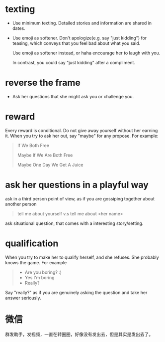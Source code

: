 # texting

- Use minimum texting. Detailed stories and information are shared in dates.
- Use emoji as softener. Don't apologize(e.g. say "just kidding") for teasing, 
which conveys that you feel bad about what you said. 
    
  Use emoji as softener instead, or haha encourage her to laugh with you.
  
  In contrast, you could say "just kidding" after a compliment.
  
# reverse the frame

- Ask her questions that she might ask you or challenge you. 
  
# reward

Every reward is conditional. Do not give away yourself without her earning it. When you try to ask her out,
say "maybe" for any propose. For example:

> If We Both Free
>
> Maybe If We Are Both Free
>
> Maybe One Day We Get A Juice

# ask her questions in a playful way

ask in a third person point of view, as if you are gossiping together about another person
> tell me about yourself
> v.s
> tell me about \<her name\>

ask situational question, that comes with a interesting story/setting.

# qualification

When you try to make her to qualify herself, and she refuses. She probably knows the game.
For example
> - Are you boring? :)
> - Yes I'm boring
> - Really? 

Say "really?" as if you are genuinely asking the question and take her answer seriously.

# 微信

群发助手，发视频，一直在转圈圈，好像没有发出去，但是其实是发出去了。
                   